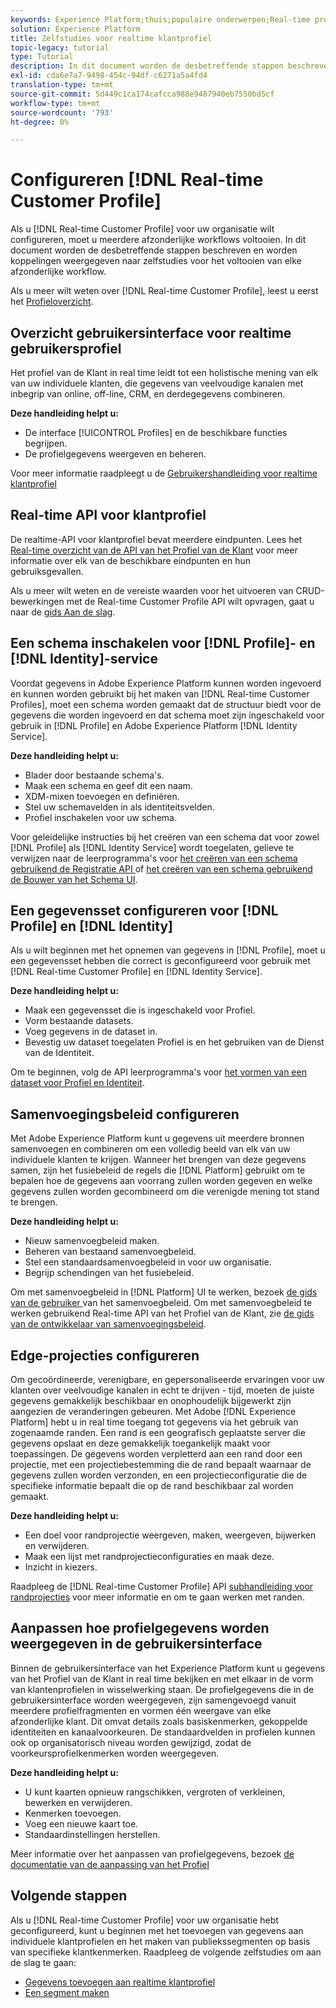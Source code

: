 ```yaml
---
keywords: Experience Platform;thuis;populaire onderwerpen;Real-time profiel van de Klant;De Dienst van de Identiteit;
solution: Experience Platform
title: Zelfstudies voor realtime klantprofiel
topic-legacy: tutorial
type: Tutorial
description: In dit document worden de desbetreffende stappen beschreven en worden koppelingen weergegeven naar zelfstudies voor het voltooien van elke afzonderlijke workflow.
exl-id: cda6e7a7-9498-454c-94df-c6271a5a4fd4
translation-type: tm+mt
source-git-commit: 5d449c1ca174cafcca988e9487940eb7550bd5cf
workflow-type: tm+mt
source-wordcount: '793'
ht-degree: 0%

---
```


# Configureren [!DNL Real-time Customer Profile]

Als u [!DNL Real-time Customer Profile] voor uw organisatie wilt configureren, moet u meerdere afzonderlijke workflows voltooien. In dit document worden de desbetreffende stappen beschreven en worden koppelingen weergegeven naar zelfstudies voor het voltooien van elke afzonderlijke workflow.

Als u meer wilt weten over [!DNL Real-time Customer Profile], leest u eerst het [Profieloverzicht](../profile/home.md).

## Overzicht gebruikersinterface voor realtime gebruikersprofiel

Het profiel van de Klant in real time leidt tot een holistische mening van elk van uw individuele klanten, die gegevens van veelvoudige kanalen met inbegrip van online, off-line, CRM, en derdegegevens combineren.

**Deze handleiding helpt u:**
- De interface [!UICONTROL Profiles] en de beschikbare functies begrijpen.
- De profielgegevens weergeven en beheren.

Voor meer informatie raadpleegt u de [Gebruikershandleiding voor realtime klantprofiel](../profile/ui/user-guide.md)

## Real-time API voor klantprofiel

De realtime-API voor klantprofiel bevat meerdere eindpunten. Lees het [Real-time overzicht van de API van het Profiel van de Klant](../profile/api/overview.md) voor meer informatie over elk van de beschikbare eindpunten en hun gebruiksgevallen.

Als u meer wilt weten en de vereiste waarden voor het uitvoeren van CRUD-bewerkingen met de Real-time Customer Profile API wilt opvragen, gaat u naar de [gids Aan de slag](../profile/api/getting-started.md).

## Een schema inschakelen voor [!DNL Profile]- en [!DNL Identity]-service

Voordat gegevens in Adobe Experience Platform kunnen worden ingevoerd en kunnen worden gebruikt bij het maken van [!DNL Real-time Customer Profiles], moet een schema worden gemaakt dat de structuur biedt voor de gegevens die worden ingevoerd en dat schema moet zijn ingeschakeld voor gebruik in [!DNL Profile] en Adobe Experience Platform [!DNL Identity Service].

**Deze handleiding helpt u:**
- Blader door bestaande schema&#39;s.
- Maak een schema en geef dit een naam.
- XDM-mixen toevoegen en definiëren.
- Stel uw schemavelden in als identiteitsvelden.
- Profiel inschakelen voor uw schema.

Voor geleidelijke instructies bij het creëren van een schema dat voor zowel [!DNL Profile] als [!DNL Identity Service] wordt toegelaten, gelieve te verwijzen naar de leerprogramma&#39;s voor [het creëren van een schema gebruikend de Registratie API ](../xdm/tutorials/create-schema-api.md) of [het creëren van een schema gebruikend de Bouwer van het Schema UI](../xdm/tutorials/create-schema-ui.md).

## Een gegevensset configureren voor [!DNL Profile] en [!DNL Identity]

Als u wilt beginnen met het opnemen van gegevens in [!DNL Profile], moet u een gegevensset hebben die correct is geconfigureerd voor gebruik met [!DNL Real-time Customer Profile] en [!DNL Identity Service].

**Deze handleiding helpt u:**
- Maak een gegevensset die is ingeschakeld voor Profiel.
- Vorm bestaande datasets.
- Voeg gegevens in de dataset in.
- Bevestig uw dataset toegelaten Profiel is en het gebruiken van de Dienst van de Identiteit.

Om te beginnen, volg de API leerprogramma&#39;s voor [het vormen van een dataset voor Profiel en Identiteit](../profile/tutorials/dataset-configuration.md).

## Samenvoegingsbeleid configureren

Met Adobe Experience Platform kunt u gegevens uit meerdere bronnen samenvoegen en combineren om een volledig beeld van elk van uw individuele klanten te krijgen. Wanneer het brengen van deze gegevens samen, zijn het fusiebeleid de regels die [!DNL Platform] gebruikt om te bepalen hoe de gegevens aan voorrang zullen worden gegeven en welke gegevens zullen worden gecombineerd om die verenigde mening tot stand te brengen.

**Deze handleiding helpt u:**
- Nieuw samenvoegbeleid maken.
- Beheren van bestaand samenvoegbeleid.
- Stel een standaardsamenvoegbeleid in voor uw organisatie.
- Begrijp schendingen van het fusiebeleid.

Om met samenvoegbeleid in [!DNL Platform] UI te werken, bezoek [de gids van de gebruiker ](../profile/ui/merge-policies.md) van het samenvoegbeleid. Om met samenvoegbeleid te werken gebruikend Real-time API van het Profiel van de Klant, zie [de gids van de ontwikkelaar van samenvoegingsbeleid](../profile/api/merge-policies.md).

## Edge-projecties configureren

Om gecoördineerde, verenigbare, en gepersonaliseerde ervaringen voor uw klanten over veelvoudige kanalen in echt te drijven - tijd, moeten de juiste gegevens gemakkelijk beschikbaar en onophoudelijk bijgewerkt zijn aangezien de veranderingen gebeuren. Met Adobe [!DNL Experience Platform] hebt u in real time toegang tot gegevens via het gebruik van zogenaamde randen. Een rand is een geografisch geplaatste server die gegevens opslaat en deze gemakkelijk toegankelijk maakt voor toepassingen. De gegevens worden verpletterd aan een rand door een projectie, met een projectiebestemming die de rand bepaalt waarnaar de gegevens zullen worden verzonden, en een projectieconfiguratie die de specifieke informatie bepaalt die op de rand beschikbaar zal worden gemaakt.

**Deze handleiding helpt u:**
- Een doel voor randprojectie weergeven, maken, weergeven, bijwerken en verwijderen.
- Maak een lijst met randprojectieconfiguraties en maak deze.
- Inzicht in kiezers.

Raadpleeg de [!DNL Real-time Customer Profile] API [subhandleiding voor randprojecties](../profile/api/edge-projections.md) voor meer informatie en om te gaan werken met randen.

## Aanpassen hoe profielgegevens worden weergegeven in de gebruikersinterface

Binnen de gebruikersinterface van het Experience Platform kunt u gegevens van het Profiel van de Klant in real time bekijken en met elkaar in de vorm van klantenprofielen in wisselwerking staan. De profielgegevens die in de gebruikersinterface worden weergegeven, zijn samengevoegd vanuit meerdere profielfragmenten en vormen één weergave van elke afzonderlijke klant. Dit omvat details zoals basiskenmerken, gekoppelde identiteiten en kanaalvoorkeuren. De standaardvelden in profielen kunnen ook op organisatorisch niveau worden gewijzigd, zodat de voorkeursprofielkenmerken worden weergegeven.

**Deze handleiding helpt u:**
- U kunt kaarten opnieuw rangschikken, vergroten of verkleinen, bewerken en verwijderen.
- Kenmerken toevoegen.
- Voeg een nieuwe kaart toe.
- Standaardinstellingen herstellen.

Meer informatie over het aanpassen van profielgegevens, bezoek [de documentatie van de aanpassing van het Profiel](../profile/ui/profile-customization.md)

## Volgende stappen

Als u [!DNL Real-time Customer Profile] voor uw organisatie hebt geconfigureerd, kunt u beginnen met het toevoegen van gegevens aan individuele klantprofielen en het maken van publiekssegmenten op basis van specifieke klantkenmerken. Raadpleeg de volgende zelfstudies om aan de slag te gaan:

- [Gegevens toevoegen aan realtime klantprofiel](../profile/tutorials/add-profile-data.md)
- [Een segment maken](../segmentation/tutorials/create-a-segment.md)
